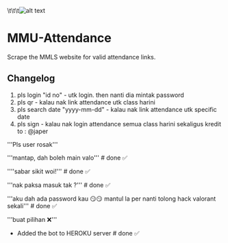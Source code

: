 \t\t\t![alt text](https://external-content.duckduckgo.com/iu/?u=http%3A%2F%2Fimages.cdn4.stockunlimited.net%2Fclipart%2Fpixel-art-skull_1959058.jpg&f=1&nofb=1)

# MMU-Attendance

Scrape the MMLS website for valid attendance links.

## Changelog

1. pls login "id no" - utk login. then nanti dia mintak password
2. pls qr - kalau nak link attendance utk class harini
3. pls search date "yyyy-mm-dd" - kalau nak link attendance utk specific date
4. pls sign - kalau nak login attendance semua class harini sekaligus
   kredit to : @japer

'''Pls user rosak'''

'''mantap, dah boleh main valo''' # done ✅

''''sabar sikit woi!''' # done ✅

'''nak paksa masuk tak ?''' # done ✅

'''aku dah ada password kau :smirk::smirk:
mantul la per
nanti tolong hack valorant sekali''' # done ✅

'''buat pilihan ❌'''

- Added the bot to HEROKU server # done ✅
